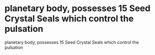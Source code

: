 # planetary body, possesses 15 Seed Crystal Seals which control the pulsation

planetary body, possesses 15 Seed Crystal Seals which control the pulsation